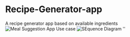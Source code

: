 # Recipe-Generator-app
A recipe generator app based on available ingredients
![Meal Suggestion App Use case](https://github.com/user-attachments/assets/f1040b8c-0ed8-4b96-b367-87eec3cb3a00)
![SEquence Diagram ''](https://github.com/user-attachments/assets/71cc5a24-8cc5-4e37-ab6c-fd16b091e794)
